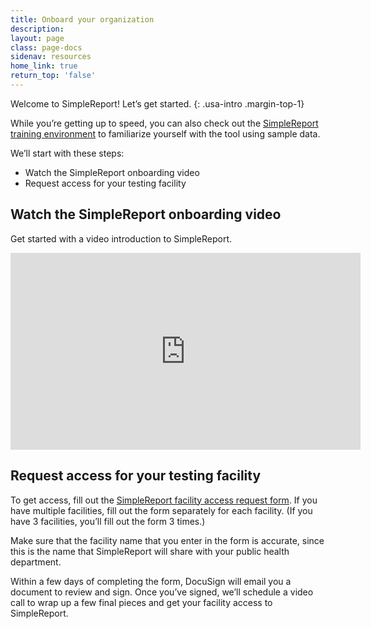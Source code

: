 ```yaml
---
title: Onboard your organization
description:
layout: page
class: page-docs
sidenav: resources
home_link: true
return_top: 'false'
---
```


Welcome to SimpleReport! Let’s get started.
{: .usa-intro .margin-top-1}

<div class="usa-alert usa-alert--info">
  <div class="usa-alert__body">
    <p class="usa-alert__text">While you’re getting up to speed, you can also check out the <a href="https://training.simplereport.gov/app">SimpleReport training environment</a> to familiarize yourself with the tool using sample data.</p>
  </div>
</div>

We’ll start with these steps:
- Watch the SimpleReport onboarding video
- Request access for your testing facility

## Watch the SimpleReport onboarding video
Get started with a video introduction to SimpleReport.

<div class="usa-embed-container">
  <iframe width="560" height="315" src="https://www.youtube.com/embed/3YsfDprX2aw" frameborder="0" allow="accelerometer; autoplay; clipboard-write; encrypted-media; gyroscope; picture-in-picture" allowfullscreen></iframe>
</div>

## Request access for your testing facility
To get access, fill out the [SimpleReport facility access request form](https://airtable.com/shrekmUp6PNvVbHAJ). If you have multiple facilities, fill out the form separately for each facility. (If you have 3 facilities, you’ll fill out the form 3 times.)

Make sure that the facility name that you enter in the form is accurate, since this is the name that SimpleReport will share with your public health department.

Within a few days of completing the form, DocuSign will email you a document to review and sign. Once you’ve signed, we’ll schedule a video call to wrap up a few final pieces and get your facility access to SimpleReport.
